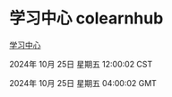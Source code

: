 # 学习中心 colearnhub
[学习中心](http://219.139.199.238:56308/colearnhub/)

2024年 10月 25日 星期五 12:00:02 CST

2024年 10月 25日 星期五 04:00:02 GMT
